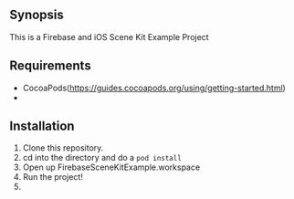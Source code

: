 ## Synopsis

This is a Firebase and iOS Scene Kit Example Project

## Requirements

 - CocoaPods(https://guides.cocoapods.org/using/getting-started.html)
 - 

## Installation

1. Clone this repository.
3. cd into the directory and do a `pod install`
4. Open up FirebaseSceneKitExample.workspace
5. Run the project!
6.

